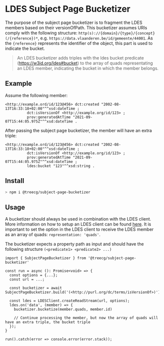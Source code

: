 # LDES Subject Page Bucketizer

The purpose of the subject page bucketizer is to fragment the LDES members based on their versionOfPath. This bucketizer assumes URIs comply with the following structure: `http(s)://{domain}/{type}/{concept}(/{reference})*`, e.g. `https://data.vlaanderen.be/id/gemeente/44001`. As the `{reference}` represents the identifier of the object, this part is used to indicate the bucket.

> An LDES bucketizer adds triples with the ldes bucket predicate (https://w3id.org/ldes#bucket) to the array of quads representating an LDES member, indicating the bucket in which the member belongs.

## Example

Assume the following member:

```ttl
<http://example.ord/id/123@456> dct:created "2002-08-13T16:33:18+02:00"^^xsd:dateTime ;
          dct:isVersionOf <http://example.org/id/123> ;
          prov:generatedAtTime "2021-09-07T15:44:05.975Z"^^xsd:dateTime .
``` 

After passing the subject page bucketizer, the member will have an extra triple:
```ttl
<http://example.ord/id/123@456> dct:created "2002-08-13T16:33:18+02:00"^^xsd:dateTime ;
          dct:isVersionOf <http://example.org/id/123> ;
          prov:generatedAtTime "2021-09-07T15:44:05.975Z"^^xsd:dateTime ;
          ldes:bucket "123"^^xsd:string .
```

## Install

```bash
> npm i @treecg/subject-page-bucketizer
```

## Usage

A bucketizer should always be used in combination with the LDES client. More information on how to setup an LDES client can be found [here](https://github.com/TREEcg/event-stream-client/tree/main/packages/actor-init-ldes-client). It is important to set the option in the LDES client to receive the LDES member as an array of quads: `representation: 'quads'`.

The bucketizer expects a property path as input and should have the following structure `(<predicate1> <predicate2> ...)`

```
import { SubjectPageBucketizer } from '@treecg/subject-page-bucketizer'

const run = async (): Promise<void> => {
  const options = {...};
  const url = ...;

  const bucketizer = await SubjectPageBucketizer.build('(<http://purl.org/dc/terms/isVersionOf>)');

  const ldes = LDESClient.createReadStream(url, options);
  ldes.on('data', (member) => {
    bucketizer.bucketize(member.quads, member.id)
    
    // Continue processing the member, but now the array of quads will have an extra triple, the bucket triple
  });
}

run().catch(error => console.error(error.stack));
```
